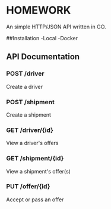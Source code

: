 HOMEWORK
========

An simple HTTP/JSON API written in GO.

##Installation
-Local
-Docker

## API Documentation 
### POST /driver
Create a driver
### POST /shipment
Create a shipment
### GET /driver/{id}
View a driver's offers
### GET /shipment/{id}
View a shipment's offer(s)
### PUT /offer/{id}
Accept or pass an offer
